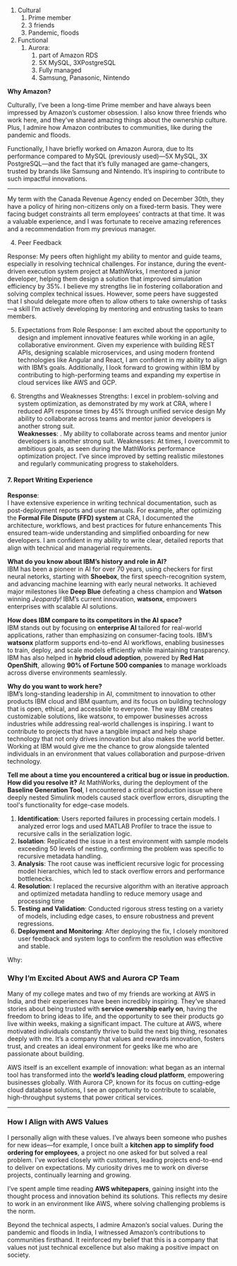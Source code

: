 1. Cultural
	1. Prime member
	2. 3 friends
	3. Pandemic, floods
2. Functional
	1. Aurora:
		1. part of Amazon RDS
		2. 5X MySQL, 3XPostgreSQL
		3. Fully managed
		4. Samsung, Panasonic, Nintendo


**Why Amazon?**

Culturally, I’ve been a long-time Prime member and have always been impressed by Amazon’s customer obsession. I also know three friends who work here, and they’ve shared amazing things about the ownership culture. Plus, I admire how Amazon contributes to communities, like during the pandemic and floods.

Functionally, I have briefly worked on Amazon Aurora, due to Its performance compared to MySQL (previously used)—5X MySQL, 3X PostgreSQL—and the fact that it’s fully managed are game-changers, trusted by brands like Samsung and Nintendo. It’s inspiring to contribute to such impactful innovations.

---

My term with the Canada Revenue Agency ended on December 30th, they have a policy of hiring non-citizens only on a fixed-term basis. They were facing budget constraints  all term employees' contracts at that time. It was a valuable experience, and I was fortunate to receive amazing references and a recommendation from my previous manager.


4. Peer Feedback

Response:
My peers often highlight my ability to mentor and guide teams, especially in resolving technical challenges. For instance, during the event-driven execution system project at MathWorks, I mentored a junior developer, helping them design a solution that improved simulation efficiency by 35%. I believe my strengths lie in fostering collaboration and solving complex technical issues. However, some peers have suggested that I should delegate more often to allow others to take ownership of tasks—a skill I’m actively developing by mentoring and entrusting tasks to team members.

5. Expectations from Role
Response:
I am excited about the opportunity to design and implement innovative features while working in an agile, collaborative environment. Given my experience with building REST APIs, designing scalable microservices, and using modern frontend technologies like Angular and React, I am confident in my ability to align with IBM’s goals. Additionally, I look forward to growing within IBM by contributing to high-performing teams and expanding my expertise in cloud services like AWS and GCP.

6. Strengths and Weaknesses
Strengths:
I excel in problem-solving and system optimization, as demonstrated by my work at CRA, where I reduced API response times by 45% through unified service design​ My ability to collaborate across teams and mentor junior developers is another strong suit.  
**Weaknesses**:
. My ability to collaborate across teams and mentor junior developers is another strong suit.
Weaknesses:
At times, I overcommit to ambitious goals, as seen during the MathWorks performance optimization project​. I’ve since improved by setting realistic milestones and regularly communicating progress to stakeholders.


#### **7. Report Writing Experience**
**Response**:  
I have extensive experience in writing technical documentation, such as post-deployment reports and user manuals. For example, after optimizing the **Formal File Dispute (FFD) system** at CRA, I documented the architecture, workflows, and best practices for future enhancements​ This ensured team-wide understanding and simplified onboarding for new developers. I am confident in my ability to write clear, detailed reports that align with technical and managerial requirements.

**What do you know about IBM’s history and role in AI?**  
IBM has been a pioneer in AI for over 70 years, using checkers for first neural netorks, starting with **Shoebox**, the first speech-recognition system, and advancing machine learning with early neural networks. It achieved major milestones like **Deep Blue** defeating a chess champion and **Watson** winning _Jeopardy!_ IBM’s current innovation, **watsonx**, empowers enterprises with scalable AI solutions.

**How does IBM compare to its competitors in the AI space?**  
IBM stands out by focusing on **enterprise AI** tailored for real-world applications, rather than emphasizing on consumer-facing tools. IBM’s **watsonx** platform supports end-to-end AI workflows, enabling businesses to train, deploy, and scale models efficiently while maintaining transparency. IBM has also helped in **hybrid cloud adoption**, powered by **Red Hat OpenShift**, allowing **90% of Fortune 500 companies** to manage workloads across diverse environments seamlessly. 

**Why do you want to work here?**  
IBM’s long-standing leadership in AI, commitment to innovation to other products IBM cloud and IBM quantum, and its focus on building technology that is open, ethical, and accessible to everyone. The way IBM creates customizable solutions, like watsonx, to empower businesses across industries while addressing real-world challenges is inspiring. I want to contribute to projects that have a tangible impact and help shape technology that not only drives innovation but also makes the world better. Working at IBM would give me the chance to grow alongside talented individuals in an environment that values collaboration and purpose-driven technology.

**Tell me about a time you encountered a critical bug or issue in production. How did you resolve it?**
At MathWorks, during the deployment of the **Baseline Generation Tool**, I encountered a critical production issue where deeply nested Simulink models caused stack overflow errors, disrupting the tool's functionality for edge-case models.
1. **Identification**: Users reported failures in processing certain models. I analyzed error logs and used MATLAB Profiler to trace the issue to recursive calls in the serialization logic.
2. **Isolation**: Replicated the issue in a test environment with sample models exceeding 50 levels of nesting, confirming the problem was specific to recursive metadata handling.
3. **Analysis**: The root cause was inefficient recursive logic for processing model hierarchies, which led to stack overflow errors and performance bottlenecks.
4. **Resolution**: I replaced the recursive algorithm with an iterative approach and optimized metadata handling to reduce memory usage and processing time
5. **Testing and Validation**: Conducted rigorous stress testing on a variety of models, including edge cases, to ensure robustness and prevent regressions.
6. **Deployment and Monitoring**: After deploying the fix, I closely monitored user feedback and system logs to confirm the resolution was effective and stable.


Why:
### Why I’m Excited About AWS and Aurora CP Team

Many of my college mates and two of my friends are working at AWS in India, and their experiences have been incredibly inspiring. They’ve shared stories about being trusted with **service ownership early on**, having the freedom to bring ideas to life, and the opportunity to see their products go live within weeks, making a significant impact. The culture at AWS, where motivated individuals constantly thrive to build the next big thing, resonates deeply with me. It’s a company that values and rewards innovation, fosters trust, and creates an ideal environment for geeks like me who are passionate about building.

AWS itself is an excellent example of innovation: what began as an internal tool has transformed into the **world’s leading cloud platform**, empowering businesses globally. With Aurora CP, known for its focus on cutting-edge cloud database solutions, I see an opportunity to contribute to scalable, high-throughput systems that power critical services.

---

### How I Align with AWS Values

I personally align with these values. I’ve always been someone who pushes for new ideas—for example, I once built a **kitchen app to simplify food ordering for employees**, a project no one asked for but solved a real problem. I’ve worked closely with customers, leading projects end-to-end to deliver on expectations. My curiosity drives me to work on diverse projects, continually learning and growing.

I’ve spent ample time reading **AWS whitepapers**, gaining insight into the thought process and innovation behind its solutions. This reflects my desire to work in an environment like AWS, where solving challenging problems is the norm.

Beyond the technical aspects, I admire Amazon’s social values. During the pandemic and floods in India, I witnessed Amazon’s contributions to communities firsthand. It reinforced my belief that this is a company that values not just technical excellence but also making a positive impact on society.